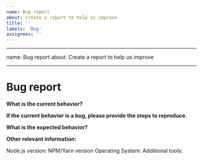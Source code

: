 ```yaml
---
name: Bug report
about: Create a report to help us improve
title: ''
labels: 'Bug'
assignees: ''
---
```


---

name: Bug report
about: Create a report to help us improve

---

# Bug report

**What is the current behavior?**

**If the current behavior is a bug, please provide the steps to reproduce.**

**What is the expected behavior?**

**Other relevant information:**

Node.js version:
NPM/Yarn version
Operating System:
Additional tools:

